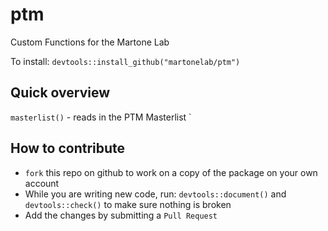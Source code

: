 # ptm
Custom Functions for the Martone Lab

To install: `devtools::install_github("martonelab/ptm")`

## Quick overview
`masterlist()` - reads in the PTM Masterlist
`

## How to contribute
- `fork` this repo on github to work on a copy of the package on your own account
- While you are writing new code, run: `devtools::document()` and `devtools::check()` to make sure nothing is broken
- Add the changes by submitting a `Pull Request`